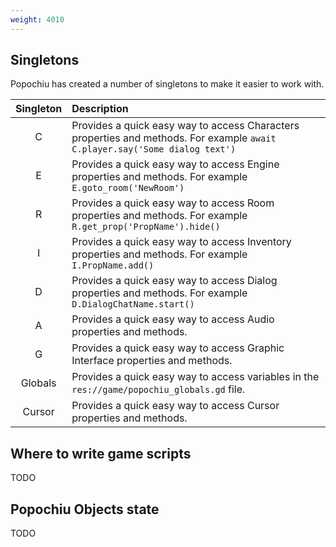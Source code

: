```yaml
---
weight: 4010
---
```


## Singletons

Popochiu has created a number of singletons to make it easier to work with.

| Singleton | Description |
| :-------: | :---------- |
| C | Provides a quick easy way to access Characters properties and methods. For example `await C.player.say('Some dialog text')`|
| E | Provides a quick easy way to access Engine properties and methods. For example `E.goto_room('NewRoom')`|
| R | Provides a quick easy way to access Room properties and methods. For example `R.get_prop('PropName').hide()`|
| I | Provides a quick easy way to access Inventory properties and methods. For example `I.PropName.add()`|
| D | Provides a quick easy way to access Dialog properties and methods. For example `D.DialogChatName.start()`|
| A | Provides a quick easy way to access Audio properties and methods.|
| G | Provides a quick easy way to access Graphic Interface properties and methods.|
| Globals | Provides a quick easy way to access variables in the `res://game/popochiu_globals.gd` file. |
| Cursor | Provides a quick easy way to access Cursor properties and methods. |

## Where to write game scripts

TODO

## Popochiu Objects state

TODO
